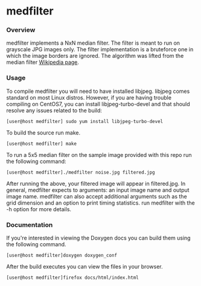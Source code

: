 # medfilter

### Overview
medfilter implements a NxN median filter. The filter is meant to run on grayscale JPG images only. The filter
implementation is a bruteforce one in which the image borders are ignored. The algorithm was lifted from
the median filter [Wikipedia page](https://en.wikipedia.org/wiki/Median_filter#2D_median_filter_pseudo_code).

### Usage
To compile medfilter you will need to have installed libjpeg. libjpeg comes standard on most Linux distros.
However, if you are having trouble compiling on CentOS7, you can install libjpeg-turbo-devel and that
should resolve any issues related to the build:
```
[user@host medfilter] sudo yum install libjpeg-turbo-devel
```
To build the source run make.
```
[user@host medfilter] make
```
To run a 5x5 median filter on the sample image provided with this repo run the following command:
```
[user@host medfilter]./medfilter noise.jpg filtered.jpg
```
After running the above, your filtered image will appear in filtered.jpg. In general, medfilter expects
to arguments: an input image name and output image name. medfilter can also accept additional arguments
such as the grid dimension and an option to print timing statistics. run medfilter with the -h option
for more details.

### Documentation
If you're interested in viewing the Doxygen docs you can build them using the following command.
```
[user@host medfilter]doxygen doxygen_conf
```
After the build executes you can view the files in your browser.
```
[user@host medfilter]firefox docs/html/index.html
```
